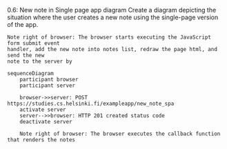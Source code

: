 0.6: New note in Single page app diagram
Create a diagram depicting the situation where the user creates a new note using the single-page version of the app.


    Note right of browser: The browser starts executing the JavaScript form submit event
    handler, add the new note into notes list, redraw the page html, and send the new
    note to the server by    
    
```mermaid
sequenceDiagram
    participant browser
    participant server
    
    browser->>server: POST https://studies.cs.helsinki.fi/exampleapp/new_note_spa 
    activate server
    server-->>browser: HTTP 201 created status code
    deactivate server
    
    Note right of browser: The browser executes the callback function that renders the notes

```
